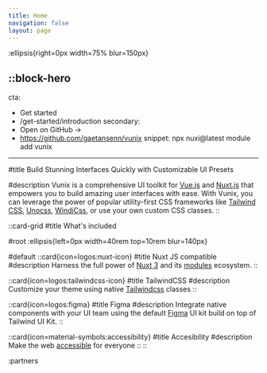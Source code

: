 ```yaml
---
title: Home
navigation: false
layout: page
---
```


:ellipsis{right=0px width=75% blur=150px}

::block-hero
---
cta:
  - Get started
  - /get-started/introduction
secondary:
  - Open on GitHub →
  - https://github.com/gaetansenn/vunix
snippet: npx nuxi@latest module add vunix
---

#title
Build Stunning Interfaces Quickly with Customizable UI Presets

#description
Vunix is a comprehensive UI toolkit for [Vue.js](https://vuejs.org/) and [Nuxt.js](https://nuxt.com/) that empowers you to build amazing user interfaces with ease. With Vunix, you can leverage the power of popular utility-first CSS frameworks like [Tailwind CSS](https://tailwindcss.com/), [Unocss](https://github.com/unocss/unocss), [WindiCss](https://windicss.org/), or use your own custom CSS classes.
::

::card-grid
#title
What's included

#root
:ellipsis{left=0px width=40rem top=10rem blur=140px}

#default
  ::card{icon=logos:nuxt-icon}
  #title
  Nuxt JS compatible
  #description
  Harness the full power of [Nuxt 3](https://v3.nuxtjs.org) and its [modules](https://modules.nuxtjs.org) ecosystem.
  ::

  ::card{icon=logos:tailwindcss-icon}
  #title
  TailwindCSS
  #description
  Customize your theme using native [Tailwindcss](https://tailwindcss.com/) classes
  ::

  ::card{icon=logos:figma}
  #title
  Figma
  #description
  Integrate native components with your UI team using the default [Figma](https://www.figma.com/file/PEcJkZPoD8WNfOMxh256sy/Dewib---Library?node-id=2%3A481&t=houKzkNP651QMvmq-1) UI kit build on top of Tailwind UI Kit.
  ::

  ::card{icon=material-symbols:accessibility}
  #title
  Accesibility
  #description
  Make the web [accessible](https://developer.mozilla.org/en-US/docs/Learn/Accessibility/HTML) for everyone
  ::
::

:partners
